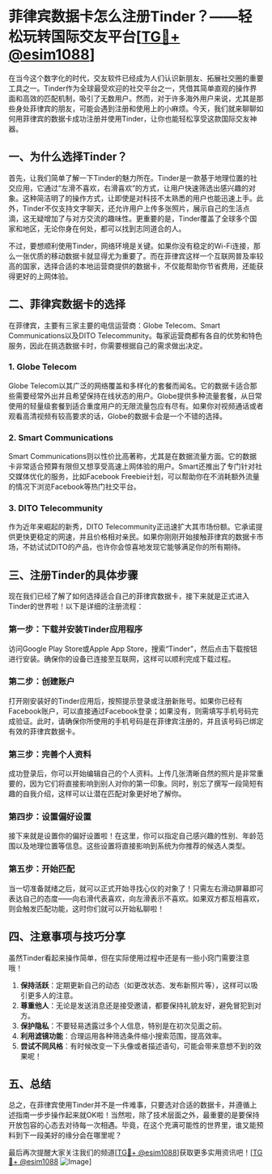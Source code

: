 # 菲律宾数据卡怎么注册Tinder？——轻松玩转国际交友平台[[TG💪+ @esim1088](https://t.me/s/esim1088)]

在当今这个数字化的时代，交友软件已经成为人们认识新朋友、拓展社交圈的重要工具之一。Tinder作为全球最受欢迎的社交平台之一，凭借其简单直观的操作界面和高效的匹配机制，吸引了无数用户。然而，对于许多海外用户来说，尤其是那些身处菲律宾的朋友，可能会遇到注册和使用上的小麻烦。今天，我们就来聊聊如何用菲律宾的数据卡成功注册并使用Tinder，让你也能轻松享受这款国际交友神器。

## 一、为什么选择Tinder？

首先，让我们简单了解一下Tinder的魅力所在。Tinder是一款基于地理位置的社交应用，它通过“左滑不喜欢，右滑喜欢”的方式，让用户快速筛选出感兴趣的对象。这种简洁明了的操作方式，让即使是对科技不太熟悉的用户也能迅速上手。此外，Tinder不仅支持文字聊天，还允许用户上传多张照片，展示自己的生活点滴，这无疑增加了与对方交流的趣味性。更重要的是，Tinder覆盖了全球多个国家和地区，无论你身在何处，都可以找到志同道合的人。

不过，要想顺利使用Tinder，网络环境是关键。如果你没有稳定的Wi-Fi连接，那么一张优质的移动数据卡就显得尤为重要了。而在菲律宾这样一个互联网普及率较高的国家，选择合适的本地运营商提供的数据卡，不仅能帮助你节省费用，还能获得更好的上网体验。

## 二、菲律宾数据卡的选择

在菲律宾，主要有三家主要的电信运营商：Globe Telecom、Smart Communications以及DITO Telecommunity。每家运营商都有各自的优势和特色服务，因此在挑选数据卡时，你需要根据自己的需求做出决定。

### 1. Globe Telecom

Globe Telecom以其广泛的网络覆盖和多样化的套餐而闻名。它的数据卡适合那些需要经常外出并且希望保持在线状态的用户。Globe提供多种流量套餐，从日常使用的轻量级套餐到适合重度用户的无限流量包应有尽有。如果你对视频通话或者观看高清视频有较高要求的话，Globe的数据卡会是一个不错的选择。

### 2. Smart Communications

Smart Communications则以性价比高著称，尤其是在数据流量方面。它的数据卡非常适合预算有限但又想享受高速上网体验的用户。Smart还推出了专门针对社交媒体优化的服务，比如Facebook Freebie计划，可以帮助你在不消耗额外流量的情况下浏览Facebook等热门社交平台。

### 3. DITO Telecommunity

作为近年来崛起的新秀，DITO Telecommunity正迅速扩大其市场份额。它承诺提供更快更稳定的网速，并且价格相对亲民。如果你刚刚开始接触菲律宾的数据卡市场，不妨试试DITO的产品，也许你会惊喜地发现它能够满足你的所有期待。

## 三、注册Tinder的具体步骤

现在我们已经了解了如何选择适合自己的菲律宾数据卡，接下来就是正式进入Tinder的世界啦！以下是详细的注册流程：

### 第一步：下载并安装Tinder应用程序

访问Google Play Store或Apple App Store，搜索“Tinder”，然后点击下载按钮进行安装。确保你的设备已连接至互联网，这样可以顺利完成下载过程。

### 第二步：创建账户

打开刚安装好的Tinder应用后，按照提示登录或注册新账号。如果你已经有Facebook账户，可以直接通过Facebook登录；如果没有，则需填写手机号码完成验证。此时，请确保你所使用的手机号码是在菲律宾注册的，并且该号码已绑定有效的菲律宾数据卡。

### 第三步：完善个人资料

成功登录后，你可以开始编辑自己的个人资料。上传几张清晰自然的照片是非常重要的，因为它们将直接影响到别人对你的第一印象。同时，别忘了撰写一段简短有趣的自我介绍，这样可以让潜在匹配对象更好地了解你。

### 第四步：设置偏好设置

接下来就是设置你的偏好设置啦！在这里，你可以指定自己感兴趣的性别、年龄范围以及地理位置等信息。这些设置将直接影响到系统为你推荐的候选人类型。

### 第五步：开始匹配

当一切准备就绪之后，就可以正式开始寻找心仪的对象了！只需左右滑动屏幕即可表达自己的态度——向右滑代表喜欢，向左滑表示不喜欢。如果双方都互相喜欢，则会触发匹配功能，这时你们就可以开始私聊啦！

## 四、注意事项与技巧分享

虽然Tinder看起来操作简单，但在实际使用过程中还是有一些小窍门需要注意哦！

1. **保持活跃**：定期更新自己的动态（如更改状态、发布新照片等），这样可以吸引更多人的注意。
2. **尊重他人**：无论是发送消息还是接受邀请，都要保持礼貌友好，避免冒犯到对方。
3. **保护隐私**：不要轻易透露过多个人信息，特别是在初次见面之前。
4. **利用滤镜功能**：合理运用各种筛选条件缩小搜索范围，提高效率。
5. **尝试不同风格**：有时候改变一下头像或者描述语句，可能会带来意想不到的效果呢！

## 五、总结

总之，在菲律宾使用Tinder并不是一件难事，只要选对合适的数据卡，并遵循上述指南一步步操作起来就OK啦！当然啦，除了技术层面之外，最重要的是要保持开放包容的心态去对待每一次相遇。毕竟，在这个充满可能性的世界里，谁又能预料到下一段美好的缘分会在哪里呢？

最后再次提醒大家关注我们的频道[[TG💪+ @esim1088](https://t.me/s/esim1088)]获取更多实用资讯吧！[[TG💪+ @esim1088](https://t.me/s/esim1088) ![Image](https://i.postimg.cc/4NQfJmqS/Snipaste-2025-05-13-00-14-12.png)]